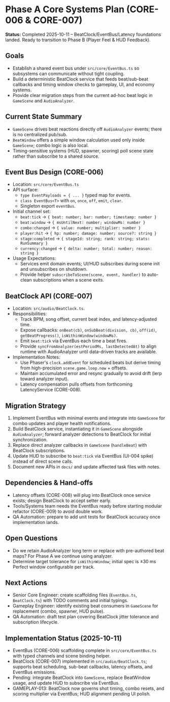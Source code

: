 # Phase A Core Systems Plan (CORE-006 & CORE-007)

**Status:** Completed 2025-10-11 – BeatClock/EventBus/Latency foundations landed. Ready to transition to Phase B (Player Feel & HUD Feedback).

## Goals
- Establish a shared event bus under `src/core/EventBus.ts` so subsystems can communicate without tight coupling.
- Build a deterministic BeatClock service that feeds beat/sub-beat callbacks and timing window checks to gameplay, UI, and economy systems.
- Provide clear migration steps from the current ad-hoc beat logic in `GameScene` and `AudioAnalyzer`.

## Current State Summary
- `GameScene` drives beat reactions directly off `AudioAnalyzer` events; there is no centralized pub/sub.
- `BeatWindow` offers a simple window calculation used only inside `GameScene`; combo logic is also local.
- Timing-sensitive systems (HUD, spawner, scoring) poll scene state rather than subscribe to a shared source.

## Event Bus Design (CORE-006)
- Location: `src/core/EventBus.ts`
- API surface:
  - `type EventPayloads = { ... }` typed map for events.
  - `class EventBus<T>` with `on`, `once`, `off`, `emit`, `clear`.
  - Singleton export `eventBus`.
- Initial channel set:
  - `beat:tick` → `{ beat: number; bar: number; timestamp: number }`
  - `beat:window` → `{ msUntilNext: number; windowMs: number }`
  - `combo:changed` → `{ value: number; multiplier: number }`
  - `player:hit` → `{ hp: number; damage: number; source?: string }`
  - `stage:completed` → `{ stageId: string; rank: string; stats: RunSummary }`
  - `currency:changed` → `{ delta: number; total: number; reason: string }`
- Usage Expectations:
  - Services emit domain events; UI/HUD subscribes during scene init and unsubscribes on shutdown.
  - Provide helper `subscribeToScene(scene, event, handler)` to auto-clean subscriptions when a scene exits.

## BeatClock API (CORE-007)
- Location: `src/audio/BeatClock.ts`.
- Responsibilities:
  - Track BPM, song offset, current beat index, and latency-adjusted time.
  - Expose callbacks: `onBeat(cb)`, `onSubBeat(division, cb)`, `off(id)`, `getBeatProgress()`, `isWithinWindow(windowMs)`.
  - Emit `beat:tick` via EventBus each time a beat fires.
  - Provide `syncFromAnalyzer(estPeriodMs, lastDetectedAt)` to align runtime with AudioAnalyzer until data-driven tracks are available.
- Implementation Notes:
  - Use Phaser's `clock.addEvent` for scheduled beats but derive timing from high-precision `scene.game.loop.now` + offsets.
  - Maintain accumulated error and resync gradually to avoid drift (lerp toward analyzer input).
  - Latency compensation pulls offsets from forthcoming LatencyService (CORE-008).

## Migration Strategy
1. Implement EventBus with minimal events and integrate into `GameScene` for combo updates and player health notifications.
2. Build BeatClock service, instantiating it in `GameScene` alongside `AudioAnalyzer`; forward analyzer detections to BeatClock for initial synchronization.
3. Replace direct analyzer callbacks in `GameScene` (`handleBeat`) with BeatClock subscriptions.
4. Update HUD to subscribe to `beat:tick` via EventBus (UI-004 spike) instead of direct scene calls.
5. Document new APIs in `docs/` and update affected task files with notes.

## Dependencies & Hand-offs
- Latency offsets (CORE-008) will plug into BeatClock once service exists; design BeatClock to accept setter early.
- Tools/Systems team needs the EventBus ready before starting modular refactor (CORE-009) to avoid double work.
- QA Automation: prepare to add unit tests for BeatClock accuracy once implementation lands.

## Open Questions
- Do we retain AudioAnalyzer long term or replace with pre-authored beat maps? For Phase A we continue using analyzer.
- Determine target tolerance for `isWithinWindow`; initial spec is ±30 ms Perfect window configurable per track.

## Next Actions
- Senior Core Engineer: create scaffolding files (`EventBus.ts`, `BeatClock.ts`) with TODO comments and initial typings.
- Gameplay Engineer: identify existing beat consumers in `GameScene` for replacement (combo, spawner, HUD pulse).
- QA Automation: draft test plan covering BeatClock jitter tolerance and subscription lifecycle.

## Implementation Status (2025-10-11)
- EventBus (CORE-006) scaffolding complete in `src/core/EventBus.ts` with typed channels and scene binding helper.
- BeatClock (CORE-007) implemented in `src/audio/BeatClock.ts`; supports beat scheduling, sub-beat callbacks, latency offsets, and EventBus emissions.
- Pending: integrate BeatClock into `GameScene`, replace BeatWindow usage, and update HUD to subscribe via EventBus.
- GAMEPLAY-013: BeatClock now governs shot timing, combo resets, and scoring multiplier via EventBus; HUD alignment pending UI polish.
